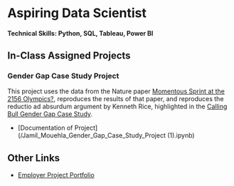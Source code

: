 # Aspiring Data Scientist

#### Technical Skills: Python, SQL, Tableau, Power BI

## In-Class Assigned Projects
### Gender Gap Case Study Project

This project uses the data from the Nature paper [Momentous Sprint at the 2156 Olympics?](https://www.nature.com/articles/431525a), reproduces the results of that paper, and reproduces the reductio ad absurdum argument by Kenneth Rice, highlighted in the [Calling Bull Gender Gap Case Study](https://www.callingbullshit.org/case_studies/case_study_gender_gap_running.html). 

- [Documentation of Project](/Jamil_Mouehla_Gender_Gap_Case_Study_Project (1).ipynb)

## Other Links

- [Employer Project Portfolio](https://jmouehla.github.io/dataportfolio/)
